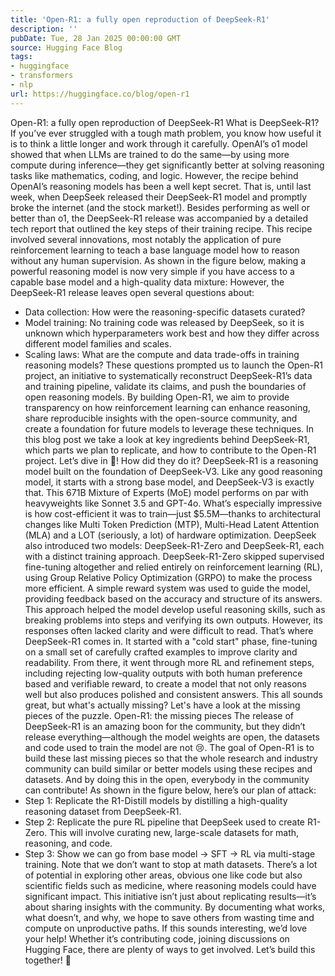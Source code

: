 ```yaml
---
title: 'Open-R1: a fully open reproduction of DeepSeek-R1'
description: ''
pubDate: Tue, 28 Jan 2025 00:00:00 GMT
source: Hugging Face Blog
tags:
- huggingface
- transformers
- nlp
url: https://huggingface.co/blog/open-r1
---
```


Open-R1: a fully open reproduction of DeepSeek-R1
What is DeepSeek-R1?
If you’ve ever struggled with a tough math problem, you know how useful it is to think a little longer and work through it carefully. OpenAI’s o1 model showed that when LLMs are trained to do the same—by using more compute during inference—they get significantly better at solving reasoning tasks like mathematics, coding, and logic.
However, the recipe behind OpenAI’s reasoning models has been a well kept secret. That is, until last week, when DeepSeek released their DeepSeek-R1 model and promptly broke the internet (and the stock market!).
Besides performing as well or better than o1, the DeepSeek-R1 release was accompanied by a detailed tech report that outlined the key steps of their training recipe. This recipe involved several innovations, most notably the application of pure reinforcement learning to teach a base language model how to reason without any human supervision. As shown in the figure below, making a powerful reasoning model is now very simple if you have access to a capable base model and a high-quality data mixture:
However, the DeepSeek-R1 release leaves open several questions about:
- Data collection: How were the reasoning-specific datasets curated?
- Model training: No training code was released by DeepSeek, so it is unknown which hyperparameters work best and how they differ across different model families and scales.
- Scaling laws: What are the compute and data trade-offs in training reasoning models?
These questions prompted us to launch the Open-R1 project, an initiative to systematically reconstruct DeepSeek-R1’s data and training pipeline, validate its claims, and push the boundaries of open reasoning models. By building Open-R1, we aim to provide transparency on how reinforcement learning can enhance reasoning, share reproducible insights with the open-source community, and create a foundation for future models to leverage these techniques.
In this blog post we take a look at key ingredients behind DeepSeek-R1, which parts we plan to replicate, and how to contribute to the Open-R1 project.
Let’s dive in 🚀!
How did they do it?
DeepSeek-R1 is a reasoning model built on the foundation of DeepSeek-V3. Like any good reasoning model, it starts with a strong base model, and DeepSeek-V3 is exactly that. This 671B Mixture of Experts (MoE) model performs on par with heavyweights like Sonnet 3.5 and GPT-4o. What’s especially impressive is how cost-efficient it was to train—just $5.5M—thanks to architectural changes like Multi Token Prediction (MTP), Multi-Head Latent Attention (MLA) and a LOT (seriously, a lot) of hardware optimization.
DeepSeek also introduced two models: DeepSeek-R1-Zero and DeepSeek-R1, each with a distinct training approach. DeepSeek-R1-Zero skipped supervised fine-tuning altogether and relied entirely on reinforcement learning (RL), using Group Relative Policy Optimization (GRPO) to make the process more efficient. A simple reward system was used to guide the model, providing feedback based on the accuracy and structure of its answers. This approach helped the model develop useful reasoning skills, such as breaking problems into steps and verifying its own outputs. However, its responses often lacked clarity and were difficult to read.
That’s where DeepSeek-R1 comes in. It started with a "cold start" phase, fine-tuning on a small set of carefully crafted examples to improve clarity and readability. From there, it went through more RL and refinement steps, including rejecting low-quality outputs with both human preference based and verifiable reward, to create a model that not only reasons well but also produces polished and consistent answers.
This all sounds great, but what's actually missing? Let's have a look at the missing pieces of the puzzle.
Open-R1: the missing pieces
The release of DeepSeek-R1 is an amazing boon for the community, but they didn’t release everything—although the model weights are open, the datasets and code used to train the model are not 😢.
The goal of Open-R1 is to build these last missing pieces so that the whole research and industry community can build similar or better models using these recipes and datasets. And by doing this in the open, everybody in the community can contribute!
As shown in the figure below, here’s our plan of attack:
- Step 1: Replicate the R1-Distill models by distilling a high-quality reasoning dataset from DeepSeek-R1.
- Step 2: Replicate the pure RL pipeline that DeepSeek used to create R1-Zero. This will involve curating new, large-scale datasets for math, reasoning, and code.
- Step 3: Show we can go from base model → SFT → RL via multi-stage training.
Note that we don’t want to stop at math datasets. There’s a lot of potential in exploring other areas, obvious one like code but also scientific fields such as medicine, where reasoning models could have significant impact.
This initiative isn’t just about replicating results—it’s about sharing insights with the community. By documenting what works, what doesn’t, and why, we hope to save others from wasting time and compute on unproductive paths.
If this sounds interesting, we’d love your help! Whether it’s contributing code, joining discussions on Hugging Face, there are plenty of ways to get involved. Let’s build this together! 🚀